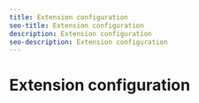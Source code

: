 ```yaml
---
title: Extension configuration
seo-title: Extension configuration
description: Extension configuration
seo-description: Extension configuration
---
```


# Extension configuration